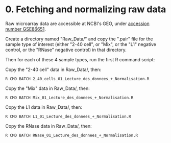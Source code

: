 # 0. Fetching and normalizing raw data

Raw microarray data are accessible at NCBI's GEO, under [accession number GSE86651](https://www.ncbi.nlm.nih.gov/geo/query/acc.cgi?acc=GSE86651 "GEO dataset").

Create a directory named "Raw_Data/" and copy the ".pair" file for the sample type of interest (either "2-40 cell", or "Mix", or the "L1" negative control, or the "RNase" negative control) in that directory.

Then for each of these 4 sample types, run the first R command script:

Copy the "2-40 cell" data in Raw_Data/, then:

`R CMD BATCH 2_40_cells_01_Lecture_des_donnees_+_Normalisation.R`

Copy the "Mix" data in Raw_Data/, then:

`R CMD BATCH Mix_01_Lecture_des_donnees_+_Normalisation.R`

Copy the L1 data in Raw_Data/, then:

`R CMD BATCH L1_01_Lecture_des_donnees_+_Normalisation.R`

Copy the RNase data in Raw_Data/, then:

`R CMD BATCH RNase_01_Lecture_des_donnees_+_Normalisation.R`
